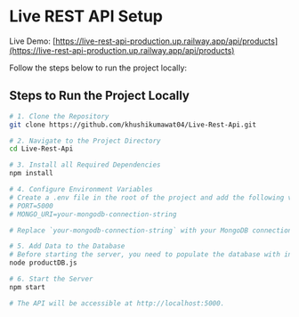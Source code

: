 # Live REST API Setup

Live Demo: [https://live-rest-api-production.up.railway.app/api/products](https://live-rest-api-production.up.railway.app/api/products)

Follow the steps below to run the project locally:

## Steps to Run the Project Locally

```bash
# 1. Clone the Repository
git clone https://github.com/khushikumawat04/Live-Rest-Api.git

# 2. Navigate to the Project Directory
cd Live-Rest-Api

# 3. Install all Required Dependencies
npm install

# 4. Configure Environment Variables
# Create a .env file in the root of the project and add the following variables:
# PORT=5000
# MONGO_URI=your-mongodb-connection-string

# Replace `your-mongodb-connection-string` with your MongoDB connection string.

# 5. Add Data to the Database
# Before starting the server, you need to populate the database with initial data. Run the following command:
node productDB.js

# 6. Start the Server
npm start

# The API will be accessible at http://localhost:5000.

